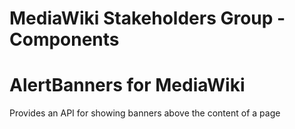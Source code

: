 # MediaWiki Stakeholders Group - Components
# AlertBanners for MediaWiki

Provides an API for showing banners above the content of a page

